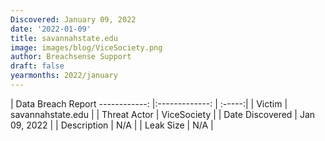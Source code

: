 ```yaml
---
Discovered: January 09, 2022
date: '2022-01-09'
title: savannahstate.edu
image: images/blog/ViceSociety.png
author: Breachsense Support
draft: false
yearmonths: 2022/january
---
```



| Data Breach Report
------------:   |:-------------:    | :-----:|
| Victim    | savannahstate.edu      | 
| Threat Actor    | ViceSociety      | 
| Date Discovered    | Jan 09, 2022      | 
| Description    | N/A      | 
| Leak Size    | N/A      | 

